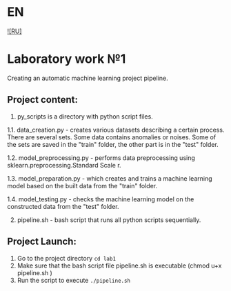 # EN
[![RU]](./readme.ru.md)

# Laboratory work №1 

Creating an automatic machine learning project pipeline.

## Project content:
1. py_scripts is a directory with python script files.

1.1. data_creation.py - creates various datasets describing a certain process. There are several sets. Some data contains anomalies or noises. Some of the sets are saved in the "train" folder, the other part is in the "test" folder.

1.2. model_preprocessing.py - performs data preprocessing using sklearn.preprocessing.Standard Scale r.

1.3. model_preparation.py - which creates and trains a machine learning model based on the built data from the "train" folder.

1.4. model_testing.py - checks the machine learning model on the constructed data from the "test" folder.

2. pipeline.sh - bash script that runs all python scripts sequentially.

## Project Launch:

1. Go to the project directory ``cd lab1``
2. Make sure that the bash script file pipeline.sh is executable (chmod u+x pipeline.sh )
3. Run the script to execute ``./pipeline.sh ``